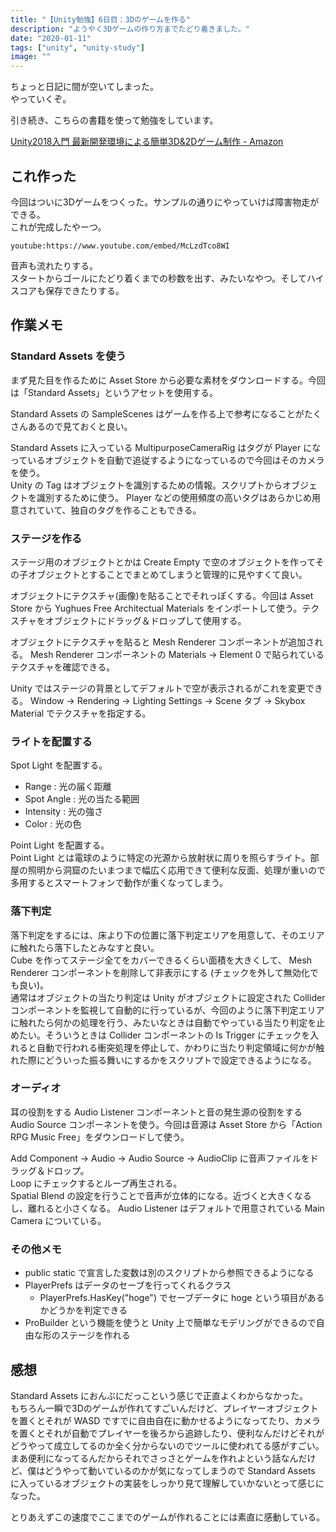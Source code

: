 ```yaml
---
title: "【Unity勉強】6日目：3Dのゲームを作る"
description: "ようやく3Dゲームの作り方までたどり着きました。"
date: "2020-01-11"
tags: ["unity", "unity-study"]
image: ""
---
```


ちょっと日記に間が空いてしまった。  
やっていくぞ。

引き続き、こちらの書籍を使って勉強をしています。

[Unity2018入門 最新開発環境による簡単3D&2Dゲーム制作 - Amazon](https://www.amazon.co.jp/dp/4797397667)

## これ作った

今回はついに3Dゲームをつくった。サンプルの通りにやっていけば障害物走ができる。  
これが完成したやーつ。

`youtube:https://www.youtube.com/embed/McLzdTco8WI`

音声も流れたりする。  
スタートからゴールにたどり着くまでの秒数を出す、みたいなやつ。そしてハイスコアも保存できたりする。

## 作業メモ

### Standard Assets を使う

まず見た目を作るために Asset Store から必要な素材をダウンロードする。今回は「Standard Assets」というアセットを使用する。

Standard Assets の SampleScenes はゲームを作る上で参考になることがたくさんあるので見ておくと良い。

Standard Assets に入っている MultipurposeCameraRig はタグが Player になっているオブジェクトを自動で追従するようになっているので今回はそのカメラを使う。  
Unity の Tag はオブジェクトを識別するための情報。スクリプトからオブジェクトを識別するために使う。 Player などの使用頻度の高いタグはあらかじめ用意されていて、独自のタグを作ることもできる。

### ステージを作る

ステージ用のオブジェクトとかは Create Empty で空のオブジェクトを作ってその子オブジェクトとすることでまとめてしまうと管理的に見やすくて良い。

オブジェクトにテクスチャ(画像)を貼ることでそれっぽくする。今回は Asset Store から Yughues Free Architectual Materials をインポートして使う。テクスチャをオブジェクトにドラッグ＆ドロップして使用する。

オブジェクトにテクスチャを貼ると Mesh Renderer コンポーネントが追加される。 Mesh Renderer コンポーネントの Materials -> Element 0 で貼られているテクスチャを確認できる。

Unity ではステージの背景としてデフォルトで空が表示されるがこれを変更できる。 Window -> Rendering -> Lighting Settings -> Scene タブ -> Skybox Material でテクスチャを指定する。

### ライトを配置する

Spot Light を配置する。

- Range : 光の届く距離
- Spot Angle : 光の当たる範囲
- Intensity : 光の強さ
- Color : 光の色

Point Light を配置する。  
Point Light とは電球のように特定の光源から放射状に周りを照らすライト。部屋の照明から洞窟のたいまつまで幅広く応用できて便利な反面、処理が重いので多用するとスマートフォンで動作が重くなってしまう。

### 落下判定

落下判定をするには、床より下の位置に落下判定エリアを用意して、そのエリアに触れたら落下したとみなすと良い。  
Cube を作ってステージ全てをカバーできるくらい面積を大きくして、 Mesh Renderer コンポーネントを削除して非表示にする (チェックを外して無効化でも良い)。  
通常はオブジェクトの当たり判定は Unity がオブジェクトに設定された Collider コンポーネントを監視して自動的に行っているが、今回のように落下判定エリアに触れたら何かの処理を行う、みたいなときは自動でやっている当たり判定を止めたい。そういうときは Collider コンポーネントの Is Trigger にチェックを入れると自動で行われる衝突処理を停止して、かわりに当たり判定領域に何かが触れた際にどういった振る舞いにするかをスクリプトで設定できるようになる。

### オーディオ

耳の役割をする Audio Listener コンポーネントと音の発生源の役割をする Audio Source コンポーネントを使う。今回は音源は Asset Store から「Action RPG Music Free」をダウンロードして使う。

Add Component -> Audio -> Audio Source -> AudioClip に音声ファイルをドラッグ＆ドロップ。  
Loop にチェックするとループ再生される。  
Spatial Blend の設定を行うことで音声が立体的になる。近づくと大きくなるし、離れると小さくなる。
Audio Listener はデフォルトで用意されている Main Camera についている。

### その他メモ

- public static で宣言した変数は別のスクリプトから参照できるようになる
- PlayerPrefs はデータのセーブを行ってくれるクラス
  - PlayerPrefs.HasKey("hoge") でセーブデータに hoge という項目があるかどうかを判定できる
- ProBuilder という機能を使うと Unity 上で簡単なモデリングができるので自由な形のステージを作れる

## 感想

Standard Assets におんぶにだっこという感じで正直よくわからなかった。  
もちろん一瞬で3Dのゲームが作れてすごいんだけど、プレイヤーオブジェクトを置くとそれが WASD ですでに自由自在に動かせるようになってたり、カメラを置くとそれが自動でプレイヤーを後ろから追跡したり、便利なんだけどそれがどうやって成立してるのか全く分からないのでツールに使われてる感がすごい。  
まあ便利になってるんだからそれでさっさとゲームを作れよという話なんだけど、僕はどうやって動いているのかが気になってしまうので Standard Assets に入っているオブジェクトの実装をしっかり見て理解していかないとって感じになった。

とりあえずこの速度でここまでのゲームが作れることには素直に感動している。
